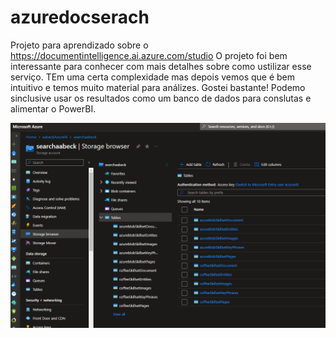 # azuredocserach
Projeto para aprendizado sobre o https://documentintelligence.ai.azure.com/studio
O projeto foi bem interessante para conhecer com mais detalhes sobre como ustilizar esse serviço. TEm uma certa complexidade mas depois vemos que é bem intuitivo e temos muito material para análizes. Gostei bastante!
Podemo sinclusive usar os resultados como um banco de dados para conslutas e alimentar o PowerBI.

![alt text](imagem01.png)
